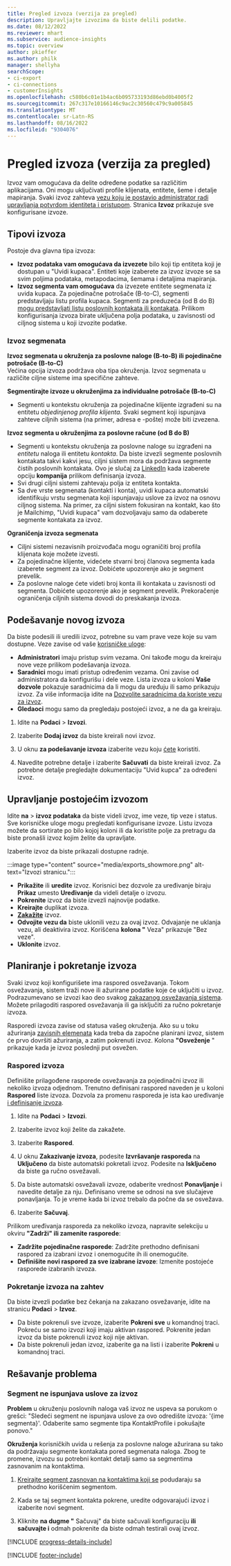 ```yaml
---
title: Pregled izvoza (verzija za pregled)
description: Upravljajte izvozima da biste delili podatke.
ms.date: 08/12/2022
ms.reviewer: mhart
ms.subservice: audience-insights
ms.topic: overview
author: pkieffer
ms.author: philk
manager: shellyha
searchScope:
- ci-export
- ci-connections
- customerInsights
ms.openlocfilehash: c580b6c01e1b4ac6b095733193d86ebd0b4005f2
ms.sourcegitcommit: 267c317e10166146c9ac2c30560c479c9a005845
ms.translationtype: MT
ms.contentlocale: sr-Latn-RS
ms.lasthandoff: 08/16/2022
ms.locfileid: "9304076"
---
```

# <a name="exports-preview-overview"></a>Pregled izvoza (verzija za pregled)

 Izvoz vam omogućava da delite određene podatke sa različitim aplikacijama. Oni mogu uključivati profile klijenata, entitete, šeme i detalje mapiranja. Svaki izvoz zahteva [vezu koju je postavio administrator radi upravljanja potvrdom identiteta i pristupom](connections.md). Stranica **Izvoz** prikazuje sve konfigurisane izvoze.

## <a name="export-types"></a>Tipovi izvoza

Postoje dva glavna tipa izvoza:  

- **Izvoz podataka vam omogućava da izvezete** bilo koji tip entiteta koji je dostupan u "Uvidi kupaca". Entiteti koje izaberete za izvoz izvoze se sa svim poljima podataka, metapodacima, šemama i detaljima mapiranja.
- **Izvoz segmenta vam omogućava** da izvezete entitete segmenata iz uvida kupaca. Za pojedinačne potrošače (B-to-C), segmenti predstavljaju listu profila kupaca. Segmenti za preduzeća (od B do B) [mogu predstavljati listu poslovnih kontakata ili kontakata](segment-builder.md#create-a-new-segment-with-segment-builder). Prilikom konfigurisanja izvoza birate uključena polja podataka, u zavisnosti od ciljnog sistema u koji izvozite podatke.

### <a name="export-segments"></a>Izvoz segmenata

**Izvoz segmenata u okruženja za poslovne naloge (B-to-B) ili pojedinačne potrošače (B-to-C)**  
Većina opcija izvoza podržava oba tipa okruženja. Izvoz segmenata u različite ciljne sisteme ima specifične zahteve. 

**Segmentirajte izvoze u okruženjima za individualne potrošače (B-to-C)**  
- Segmenti u kontekstu okruženja za pojedinačne klijente izgrađeni su na entitetu *objedinjenog profila klijenta*. Svaki segment koji ispunjava zahteve ciljnih sistema (na primer, adresa e -pošte) može biti izvezena.

**Izvoz segmenta u okruženjima za poslovne račune (od B do B)**  
- Segmenti u kontekstu okruženja za poslovne naloge su izgrađeni na *entitetu* naloga ili entitetu *kontakta*. Da biste izvezli segmente poslovnih kontakata takvi kakvi jesu, ciljni sistem mora da podržava segmente čistih poslovnih kontakata. Ovo je slučaj za [LinkedIn](export-linkedin-ads.md) kada izaberete opciju **kompanija** prilikom definisanja izvoza.
- Svi drugi ciljni sistemi zahtevaju polja iz entiteta kontakta.
- Sa dve vrste segmenata (kontakti i konta), uvidi kupaca automatski identifikuju vrstu segmenata koji ispunjavaju uslove za izvoz na osnovu ciljnog sistema. Na primer, za ciljni sistem fokusiran na kontakt, kao što je Mailchimp, "Uvidi kupaca" vam dozvoljavaju samo da odaberete segmente kontakata za izvoz.

**Ograničenja izvoza segmenata**  
- Ciljni sistemi nezavisnih proizvođača mogu ograničiti broj profila klijenata koje možete izvesti. 
- Za pojedinačne klijente, videćete stvarni broj članova segmenta kada izaberete segment za izvoz. Dobićete upozorenje ako je segment prevelik. 
- Za poslovne naloge ćete videti broj konta ili kontakata u zavisnosti od segmenta. Dobićete upozorenje ako je segment prevelik. Prekoračenje ograničenja ciljnih sistema dovodi do preskakanja izvoza.

## <a name="set-up-a-new-export"></a>Podešavanje novog izvoza

Da biste podesili ili uredili izvoz, potrebne su vam prave veze koje su vam dostupne. Veze zavise od vaše [korisničke uloge](permissions.md):
- **Administratori** imaju pristup svim vezama. Oni takođe mogu da kreiraju nove veze prilikom podešavanja izvoza.
- **Saradnici** mogu imati pristup određenim vezama. Oni zavise od administratora da konfigurišu i dele veze. Lista izvoza u koloni **Vaše dozvole** pokazuje saradnicima da li mogu da uređuju ili samo prikazuju izvoz. Za više informacija idite na [Dozvolite saradnicima da koriste vezu za izvoz](connections.md#allow-contributors-to-use-a-connection-for-exports).
- **Gledaoci** mogu samo da pregledaju postojeći izvoz, a ne da ga kreiraju.

1. Idite na **Podaci** > **Izvozi**.

1. Izaberite **Dodaj izvoz** da biste kreirali novi izvoz.

1. U oknu **za podešavanje izvoza** izaberite vezu koju [ćete](connections.md) koristiti.

1. Navedite potrebne detalje i izaberite **Sačuvati** da biste kreirali izvoz. Za potrebne detalje pregledajte dokumentaciju "Uvid kupca" za određeni izvoz.

## <a name="manage-existing-exports"></a>Upravljanje postojećim izvozom

Idite **na** > **izvoz podataka** da biste videli izvoz, ime veze, tip veze i status. Sve korisničke uloge mogu pregledati konfigurisane izvoze. Listu izvoza možete da sortirate po bilo kojoj koloni ili da koristite polje za pretragu da biste pronašli izvoz kojim želite da upravljate.

Izaberite izvoz da biste prikazali dostupne radnje.

:::image type="content" source="media/exports_showmore.png" alt-text="Izvozi stranicu.":::

- **Prikažite** ili **uredite** izvoz. Korisnici bez dozvole za uređivanje biraju **Prikaz** umesto **Uređivanje** da videli detalje o izvozu.
- **Pokrenite** izvoz da biste izvezli najnovije podatke.
- **Kreirajte** duplikat izvoza.
- **[Zakažite](#schedule-and-run-exports)** izvoz.
- **Odvojite vezu da** biste uklonili vezu za ovaj izvoz. Odvajanje ne uklanja vezu, ali deaktivira izvoz. Korišćena **kolona "** Veza" prikazuje "Bez veze".
- **Uklonite** izvoz.

## <a name="schedule-and-run-exports"></a>Planiranje i pokretanje izvoza

Svaki izvoz koji konfigurišete ima raspored osvežavanja. Tokom osvežavanja, sistem traži nove ili ažurirane podatke koje će uključiti u izvoz. Podrazumevano se izvozi kao deo svakog [zakazanog osvežavanja sistema](schedule-refresh.md). Možete prilagoditi raspored osvežavanja ili ga isključiti za ručno pokretanje izvoza.

Rasporedi izvoza zavise od statusa vašeg okruženja. Ako su u toku ažuriranja [zavisnih elemenata](system.md#refresh-processes) kada treba da započne planirani izvoz, sistem će prvo dovršiti ažuriranja, a zatim pokrenuti izvoz. Kolona **"Osveženje** " prikazuje kada je izvoz poslednji put osvežen.

### <a name="schedule-exports"></a>Raspored izvoza

Definišite prilagođene rasporede osvežavanja za pojedinačni izvoz ili nekoliko izvoza odjednom. Trenutno definisani raspored naveden je u koloni **Raspored** liste izvoza. Dozvola za promenu rasporeda je ista kao uređivanje [i definisanje izvoza](export-destinations.md#set-up-a-new-export).

1. Idite na **Podaci** > **Izvozi**.

1. Izaberite izvoz koji želite da zakažete.

1. Izaberite **Raspored**.

1. U oknu **Zakazivanje izvoza**, podesite **Izvršavanje rasporeda** na **Uključeno** da biste automatski pokretali izvoz. Podesite na **Isključeno** da biste ga ručno osvežavali.

1. Da biste automatski osvežavali izvoze, odaberite vrednost **Ponavljanje** i navedite detalje za nju. Definisano vreme se odnosi na sve slučajeve ponavljanja. To je vreme kada bi izvoz trebalo da počne da se osvežava.

1. Izaberite **Sačuvaj**.

Prilikom uređivanja rasporeda za nekoliko izvoza, napravite selekciju u okviru **"Zadrži" ili zamenite rasporede**:

- **Zadržite pojedinačne rasporede**: Zadržite prethodno definisani raspored za izabrani izvoz i onemogućite ih ili onemogućite.
- **Definišite novi raspored za sve izabrane izvoze**: Izmenite postojeće rasporede izabranih izvoza.

### <a name="run-exports-on-demand"></a>Pokretanje izvoza na zahtev

Da biste izvezli podatke bez čekanja na zakazano osvežavanje, idite na stranicu **Podaci** > **Izvoz**.

- Da biste pokrenuli sve izvoze, izaberite **Pokreni sve** u komandnoj traci. Pokreću se samo izvozi koji imaju aktivan raspored. Pokrenite jedan izvoz da biste pokrenuli izvoz koji nije aktivan.
- Da biste pokrenuli jedan izvoz, izaberite ga na listi i izaberite **Pokreni** u komandnoj traci.

## <a name="troubleshooting"></a>Rešavanje problema

### <a name="segment-not-eligible-for-export"></a>Segment ne ispunjava uslove za izvoz

**Problem** u okruženju poslovnih naloga vaš izvoz ne uspeva sa porukom o grešci: "Sledeći segment ne ispunjava uslove za ovo odredište izvoza: '{ime segmenta}'. Odaberite samo segmente tipa KontaktProfile i pokušajte ponovo."

**Okruženja** korisničkih uvida u rešenja za poslovne naloge ažurirana su tako da podržavaju segmente kontakata pored segmenata naloga. Zbog te promene, izvozu su potrebni kontakt detalji samo sa segmentima zasnovanim na kontaktima.

1. [Kreirajte segment zasnovan na kontaktima koji se](segment-builder.md) podudaraju sa prethodno korišćenim segmentom.

1. Kada se taj segment kontakta pokrene, uredite odgovarajući izvoz i izaberite novi segment.

1. Kliknite **na dugme "** Sačuvaj" da biste sačuvali konfiguraciju **ili sačuvajte i** odmah pokrenite da biste odmah testirali ovaj izvoz.

[!INCLUDE [progress-details-include](includes/progress-details-pane.md)]


[!INCLUDE [footer-include](includes/footer-banner.md)]
